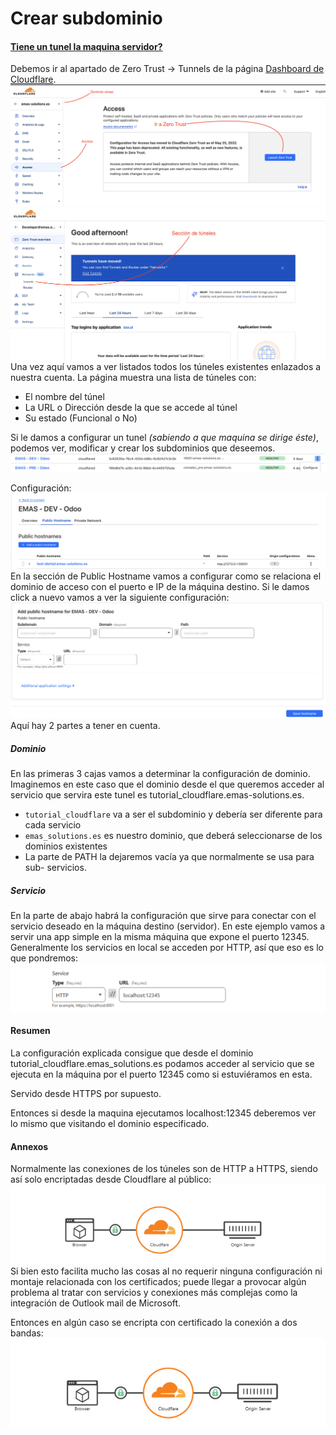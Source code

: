 # Crear subdominio

#### [Tiene un tunel la maquina servidor?](index.md#la-maquina-tiene-un-tunel)

Debemos ir al apartado de Zero Trust → Tunnels de la página [Dashboard de Cloudflare](https://one.dash.cloudflare.com/).
![DemoZeroTrust](ZeroTrust.png)
![SeccionTunelesDemo](Tuneles.png)
Una vez aquí vamos a ver listados todos los túneles existentes enlazados a nuestra cuenta.
La página muestra una lista de túneles con:  
 
- El nombre del túnel  
- La URL o Dirección desde la que se accede al túnel  
- Su estado (Funcional o No)  

Si le damos a configurar un tunel _(sabiendo a que maquina se dirige éste)_, podemos ver, modificar y crear los subdominios que deseemos.
![TunelConfig](TunelConfig.png)  

Configuración:
![TunelHostnames](TunelHostnames.png)
En la sección de Public Hostname vamos a configurar como se relaciona el dominio de acceso con el puerto e IP de la máquina destino. Si le damos click a nuevo vamos a ver la siguiente configuración:
![HostnameConfig](HostnameConfig.png)
Aquí hay 2 partes a tener en cuenta.
##### Dominio
En las primeras 3 cajas vamos a determinar la configuración de dominio. Imaginemos en este caso que el dominio desde el que queremos acceder al servicio que servira este tunel es tutorial_cloudflare.emas-solutions.es.  

- `tutorial_cloudflare` va a ser el subdominio y debería ser diferente para cada servicio
- `emas_solutions.es` es nuestro dominio, que deberá seleccionarse de los dominios existentes
- La parte de PATH la dejaremos vacía ya que normalmente se usa para sub- servicios.

##### Servicio
En la parte de abajo habrá la configuración que sirve para conectar con el servicio deseado en la máquina destino (servidor).
En este ejemplo vamos a servir una app simple en la misma máquina que expone el puerto 12345.
Generalmente los servicios en local se acceden por HTTP, así que eso es lo que pondremos:
![HTTPExample](HTTPExample.png)

#### Resumen
La configuración explicada consigue que desde el dominio tutorial_cloudflare.emas_solutions.es podamos acceder al servicio que se ejecuta en la
máquina por el puerto 12345 como si estuviéramos en esta.  

Servido desde HTTPS por supuesto.  

Entonces si desde la maquina ejecutamos localhost:12345 deberemos ver lo mismo que visitando el dominio especificado.

#### Annexos
Normalmente las conexiones de los túneles son de HTTP a HTTPS, siendo así solo encriptadas desde Cloudflare al público:
![HalfEncrypt](HalfEncrypt.png)  
Si bien esto facilita mucho las cosas al no requerir ninguna configuración ni montaje relacionada con los certificados; puede llegar a provocar algún problema al tratar con servicios y conexiones más complejas como la integración de Outlook mail de Microsoft.  

Entonces en algún caso se encripta con certificado la conexión a dos bandas:
![FullEncrypt](FullEncrypt.png)

<style>
.search-results {
  display: none;
}
</style>
